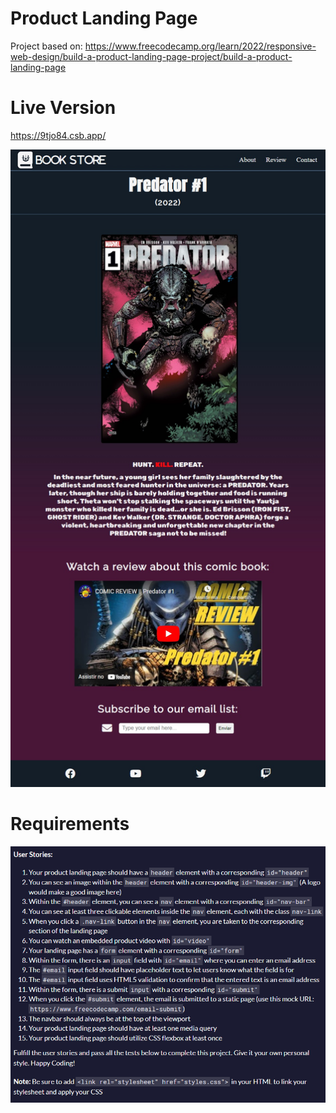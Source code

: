 # Product Landing Page

Project based on: https://www.freecodecamp.org/learn/2022/responsive-web-design/build-a-product-landing-page-project/build-a-product-landing-page

# Live Version

https://9tjo84.csb.app/

![image](images/preview.jpg)

# Requirements

![image](images/requirements.png)

